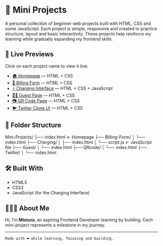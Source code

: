 # 🌟 Mini Projects

A personal collection of beginner web projects built with HTML, CSS and some JavaScript. 
Each project is simple, responsive and created to practice structure, layout and basic interactivity.
These projects help reinforce my learning while gradually expanding my frontend skills.

## 🔗 Live Previews

Click on each project name to view it live:

- [🏠 Homepage](https://turahrae.github.io/Mini-Projects/) — HTML + CSS  
- [📄 Billing Form](https://turahrae.github.io/Mini-Projects/Billing-Form/) — HTML + CSS  
- [⚡ Charging Interface](https://turahrae.github.io/Mini-Projects/Charging/) — HTML + CSS + JavaScript  
- [🧑‍💼 Guest Page](https://turahrae.github.io/Mini-Projects/Guest/) — HTML + CSS  
- [📷 QR Code Page](https://turahrae.github.io/Mini-Projects/QRcode/) — HTML + CSS  
- [🐦 Twitter Clone UI](https://turahrae.github.io/Mini-Projects/Twitter/) — HTML + CSS  

## 📁 Folder Structure
Mini-Projects/
├── index.html ← Homepage
├── Billing-Form/
│ └── index.html
├── Charging/
│ ├── index.html
│ └── script.js ← JavaScript file
├── Guest/
│ └── index.html
├── QRcode/
│ └── index.html
├── Twitter/
│ └── index.html


## 🛠️ Built With

- HTML5  
- CSS3  
- JavaScript (for the Charging Interface)

## 👩🏽‍💻 About Me

Hi, I’m **Mistura**, an aspiring Frontend Developer learning by building. 
Each mini-project represents a milestone in my journey.

---

``Made with ❤️ while learning, focusing and building.``

